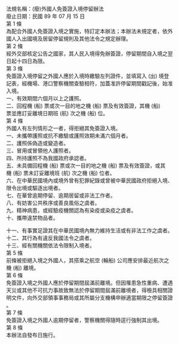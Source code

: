 法規名稱：(廢)外國人免簽證入境停留辦法  
廢止日期：民國 89 年 07 月 15 日  
第 1 條  
為配合外國人免簽證入境之實施，特訂定本辦法；本辦法未規定者，依外  
國人入出國境及居留停留規則及其他法令之規定辦理。  
第 2 條  
經外交部核定公告之國家，其人民入境得免辦簽證，停留期間自入境之翌  
日起十四日為限。  
第 3 條  
免簽證入境停留之外國人應於入境時繳驗左列證件，並填寫入 (出) 境登  
記表，經機場、港口警察機關查驗相符，加蓋准許停留期間戳記後，始准  
入境。  
一、有效期間六個月以上之護照。  
二、回程機 (船) 票或次一目的地之機 (船) 票及有效簽證，其機 (船)  
票並應訂妥離境日期班 (航) 次之機 (船) 位。  
第 4 條  
外國人有左列情形之一者，得拒絕其免簽證入境。  
一、未攜帶護照或抗不繳驗或護照效期未滿六個月者。  
二、護照係偽造或變造者。  
三、冒用或冒領他人護照者。  
四、所持護照不為我國政府承認者。  
五、未具備回程機 (船) 票或次一目的地之機 (船) 票及有效簽證，或其  
機 (船) 票未訂妥離境班 (航) 次之機 (船) 位者。  
六、在中華民國境內或境外曾有犯罪紀錄或曾被中華民國政府拒絕入境、  
限令出境或驅逐出境者。  
七、在華曾逾期停留、逾期居留或非法工作者。  
八、有妨害公共秩序或善良風俗之虞者。  
九、精神病患，或經驗疫機關認為有染疫或染疫之虞者。  
十、攜帶違禁物品者。  


十一、有事實足證其在中華民國境內無力維持生活或有非法工作之虞者。  
十二、其行為有違反我國法令之虞者。  
十三、經有關機關依法令限制入境者。  
第 5 條  
前條被拒絕入境之外國人，其搭乘之航空 (輪船) 公司應安排最近航次之  
機 (船) 離境。  
第 6 條  
免簽證入境之外國人應於停留期間屆滿前離境。但因罹患急性重病、遭遇  
天災或其他不可抗力事故致無法於停留期間屆滿前離境者，得檢具相關證  
明文件，向外交部領事事務局或其所屬分支機構申辦適當期限之停留簽證  
。  
第 7 條  
免簽證入境之外國人逾期停留者，警察機關得隨時逕行強制其出境。  
第 8 條  
本辦法自發布日施行。  


